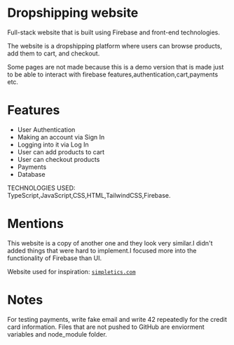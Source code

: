 # Dropshipping website

Full-stack website that is built using Firebase and front-end technologies.

The website is a dropshipping platform where users can browse products, add them to cart, and checkout.

Some pages are not made because this is a demo version that is made just to be able to interact with firebase features,authentication,cart,payments etc.

# Features

- User Authentication
- Making an account via Sign In
- Logging into it via Log In
- User can add products to cart
- User can checkout products
- Payments
- Database

TECHNOLOGIES USED: TypeScript,JavaScript,CSS,HTML,TailwindCSS,Firebase.

# Mentions

This website is a copy of another one and they look very similar.I didn't added things that were hard to implement.I focused more into the functionality of Firebase than UI.

Website used for inspiration: [`simpletics.com`](https://simpletics.com)

# Notes

For testing payments, write fake email and write 42 repeatedly for the credit card information.
Files that are not pushed to GitHub are enviorment variables and node_module folder.
